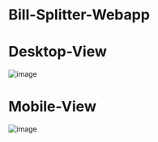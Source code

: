 # Bill-Splitter-Webapp

# Desktop-View
![image](https://user-images.githubusercontent.com/55293445/125428071-0aa9f8fc-e777-4b01-86bf-fbd64924bb3d.png)

# Mobile-View
![image](https://user-images.githubusercontent.com/55293445/125428498-bc91c670-a278-4aaa-b6e2-fb26d8307d41.png)
